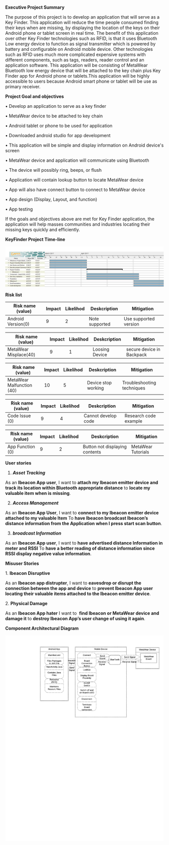 **Executive Project Summary**

The purpose of this project is to develop an application that will serve as a Key Finder. This application will reduce the time people consumed finding their keys when are missing, by displaying the location of the keys on their Android phone or tablet screen in real time. The benefit of this application over other Key Finder technologies such as RFID, is that it uses Bluetooth Low energy device to function as signal transmitter which is powered by battery and configurable on Android mobile device. Other technologies such as RFID uses much more complicated expensive systems with different components, such as tags, readers, reader control and an application software. This application will be consisting of MetaWear Bluetooth low energy device that will be attached to the key chain plus Key Finder app for Android phone or tablets.This application will be highly accessible to users because Android smart phone or tablet will be use as primary receiver. 

**Project Goal and objectives**

• Develop an application to serve as a key finder

• MetaWear device to be attached to key chain

• Android tablet or phone to be used for application

• Downloaded android studio for app development

• This application will be simple and display information on Android device's screen

• MetaWear device and application will communicate using Bluetooth

• The device will possibly ring, beeps, or flush 

• Application will contain lookup button to locate MetaWear device

• App will also have connect button to connect to MetaWear device

• App design (Display, Layout, and function)

• App testing

If the goals and objectives above are met for Key Finder application, 
the application will help masses communities and industries locating their missing keys quickly and efficiently.


**KeyFinder Project Time-line**
 
 

![Alt text](https://github.com/jnyiok/KeyFinder/blob/master/Projecttimeline.jpg)




**Risk list**

| Risk name (value)  | Impact | Likelihod | Deskcription | Mitigation |
| ------------- | ------------- | ------- | ------------ | ---------- |
| Android Version(0)  | 9 | 2 | Note supported | Use supported version |

| Risk name (value)  | Impact | Likelihod | Deskcription | Mitigation |
| ------------- | ------------- | ------- | ------------ | ---------- |
| MetaWear Misplace(40)  | 9 | 1 | Loosing Device | secure device in Backpack |

| Risk name (value)  | Impact | Likelihod | Deskcription | Mitigation |
| ------------- | ------------- | ------- | ------------ | ---------- |
| MetaWear Malfunction (40)  | 10 | 5 | Device stop working | Troubleshooting techniques |

| Risk name (value)  | Impact | Likelihod | Deskcription | Mitigation |
| ------------- | ------------- | ------- | ------------ | ---------- |
| Code Issue (0)  | 9 | 4 | Cannot develop code | Research code example |

| Risk name (value)  | Impact | Likelihod | Deskcription | Mitigation |
| ------------- | ------------- | ------- | ------------ | ---------- |
| App Function (0)  | 9 | 2 | Button not displaying contents | MetaWear Tutorials |


**User stories** 

1. ***Asset Tracking***

As an **Ibeacon App user**, I want to **attach my Ibeacon emitter device and track its location within Bluetooth appropriate distance** to **locate my valuable item when is missing**.

2. ***Access Management***

As an **Ibeacon App User**, I want to **connect to my Ibeacon emitter device attached to my valuable Item** To **have Ibeacon broadcast Ibeacon’s distance information from the Application when I press start scan button**.

3. ***broadcast Information***

As an **Ibeacon App user**, I want to **have advertised distance Information in meter and RSSI** To **have a better reading of distance information since RSSI display negative value information**.


**Misuser Stories**

1. **Ibeacon Disruptive**

As an **Ibeacon app distrupter**, I want to **eavesdrop or disrupt the connection between the app and device** to **prevent Ibeacon App user locating their valuable items attached to the Ibeacon emitter device**.

2. **Physical Damage**

As an **Ibeacon App hater** I want to  **find Ibeacon or MetaWear device and damage it** to **destroy Ibeacon App’s user change of using it again**.



**Component Architectural Diagram**

![Alt text](https://github.com/jnyiok/KeyFinder/blob/master/ComponenArchitecturalDiagram.jpeg)
